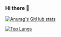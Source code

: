 ### Hi there 👋

[![Anurag's GitHub stats](https://github-readme-stats.vercel.app/api?username=mikisimi25&show_icons=true&theme=dracula)](https://github.com/mikisimi25/README.md)

[![Top Langs](https://github-readme-stats.vercel.app/api/top-langs/?username=mikisimi25&layout=compact&theme=dracula)](https://github.com/anuraghazra/github-readme-stats)


<!--
**mikisimi25/mikisimi25** is a ✨ _special_ ✨ repository because its `README.md` (this file) appears on your GitHub profile.

Here are some ideas to get you started:

- 🔭 I’m currently working on ...
- 🌱 I’m currently learning ...
- 👯 I’m looking to collaborate on ...
- 🤔 I’m looking for help with ...
- 💬 Ask me about ...
- 📫 How to reach me: ...
- 😄 Pronouns: ...
- ⚡ Fun fact: ...
-->
